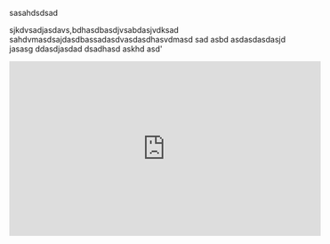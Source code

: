 sasahdsdsad
<br>

sjkdvsadjasdavs,bdhasdbasdjvsabdasjvdksad
sahdvmasdsajdasdbassadasdvasdasdhasvdmasd sad asbd asdasdasdasjd jasasg ddasdjasdad 
dsadhasd askhd asd'
<br>

<iframe width="560" height="315" src="https://www.youtube.com/watch?v=pRe8wMfffUs" frameborder="0" allow="accelerometer; autoplay; encrypted-media; gyroscope; picture-in-picture" allowfullscreen></iframe>